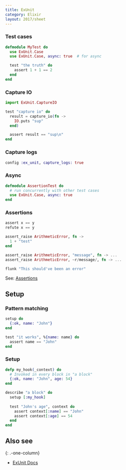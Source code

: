```yaml
---
title: ExUnit
category: Elixir
layout: 2017/sheet
---
```


### Test cases

```elixir
defmodule MyTest do
  use ExUnit.Case
  use ExUnit.Case, async: true  # for async

  test "the truth" do
    assert 1 + 1 == 2
  end
end
```

### Capture IO

```elixir
import ExUnit.CaptureIO

test "capture io" do
  result = capture_io(fn ->
    IO.puts "sup"
  end)

  assert result == "sup\n"
end
```

### Capture logs

```elixir
config :ex_unit, capture_logs: true
```

### Async

```elixir
defmodule AssertionTest do
  # run concurrently with other test cases
  use ExUnit.Case, async: true
end
```

### Assertions

```elixir
assert x == y
refute x == y

assert_raise ArithmeticError, fn ->
  1 + "test"
end

assert_raise ArithmeticError, "message", fn -> ...
assert_raise ArithmeticError, ~r/message/, fn -> ...

flunk "This should've been an error"
```

See: [Assertions](http://devdocs.io/elixir/ex_unit/exunit.assertions)

## Setup

### Pattern matching

```elixir
setup do
  {:ok, name: "John"}
end
```

```elixir
test "it works", %{name: name} do
  assert name == "John"
end
```

### Setup


```elixir
defp my_hook(_context) do
  # Invoked in every block in "a block"
  {:ok, name: "John", age: 54}
end

describe "a block" do
  setup [:my_hook]
  
  test "John's age", context do
    assert context[:name] == "John"
    assert context[:age] == 54
  end
end
```


## Also see
{: .-one-column}

* [ExUnit Docs](http://devdocs.io/elixir/ex_unit/exunit#configure/1)
